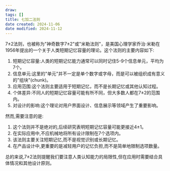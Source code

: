 ```yaml
---
draw:
tags: []
title: 七加二法则
date created: 2024-11-06
date modified: 2024-11-12
---
```


7±2法则，也被称为"神奇数字7±2"或"米勒法则"，是美国心理学家乔治·米勒在1956年提出的一个关于人类短期记忆容量的理论。这个法则的主要内容如下:

1. 短期记忆容量:人类的短期记忆能力通常可以同时记住5-9个信息单元，平均为7个。
2. 信息单元:这里的"单元"并不一定是单个数字或字母，而是可以被组织成有意义的"组块"(chunk)。
3. 应用范围:这个法则主要适用于短期记忆，而不是长期记忆或其他认知过程。
4. 个体差异:不同人的短期记忆容量可能有所不同，但大多数人都在7±2的范围内。
5. 对设计的影响:这个理论对用户界面设计、信息展示等领域产生了重要影响。

然而,需要注意的是:

1. 这个法则并不是绝对的,后续研究表明短期记忆容量可能更接近4±1。
2. 在实际应用中,不应机械地将所有设计限制在7个选项内。
3. 该法则主要关注短期记忆,而不是视觉识别或长期记忆。
4. 在产品设计中,更重要的是减轻用户的记忆负担,而不是简单地限制选项数量。

总的来说,7±2法则提醒我们要注意人类认知能力的局限性,但在应用时需要结合具体情况和其他设计原则。
